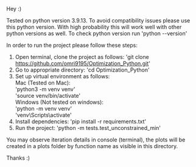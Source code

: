 Hey :)

Tested on python version 3.9.13. To avoid compatibility issues please use this python version. With high probability this will work well with other python versions as well.
To check python version run 'python --version'

In order to run the project please follow these steps:
1. Open terminal, clone the project as follows:
    'git clone https://github.com/omri9195/Optimization_Python.git'
2. Go to appropriate directory:
    'cd Optimization_Python'
3. Set up virtual environment as follows:
   <br> Mac (Tested on Mac): <br>
         'python3 -m venv venv'<br>
         'source venv/bin/activate'
   <br> 
  Windows (Not tested on windows):<br>
         'python -m venv venv'<br>
         'venv\Scripts\activate'
5. Install dependencies:
     'pip install -r requirements.txt'
6. Run the project:
     'python -m tests.test_unconstrained_min'


You may observe iteration details in console (terminal), the plots will be created in a plots folder by function name as visible in this directory.

Thanks :)
